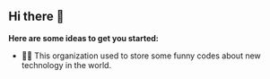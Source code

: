 ## Hi there 👋

**Here are some ideas to get you started:**

- 🙋‍♀️ This organization used to store some funny codes about new technology in the world.​
